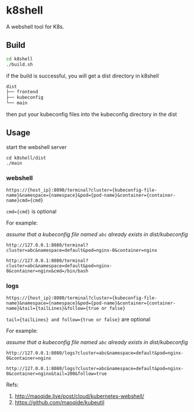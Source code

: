 # k8shell
A webshell tool for K8s.

## Build

```bash
cd k8shell
./build.sh
```
if the build is successful, you will get a dist directory in k8shell
```bash
dist
├── frontend
├── kubeconfig
└── main
```
then put your kubeconfig files into the kubeconfig directory in the dist

## Usage

start the webshell server

```
cd k8shell/dist
./main
```

### webshell
`https://{host_ip}:8090/terminal?cluster={kubeconfig-file-name}&namespace={namespace}&pod={pod-name}&container={container-name}cmd={cmd}`

`cmd={cmd}` is optional

For example:

*assume that a kubeconfig file named `abc` already exists in dist/kubeconfig*

`http://127.0.0.1:8080/terminal?cluster=abc&namespace=default&pod=nginx-0&container=nginx`

`http://127.0.0.1:8080/terminal?cluster=abc&namespace=default&pod=nginx-0&container=nginx&cmd=/bin/bash`

### logs
`https://{host_ip}:8080/terminal?cluster={kubeconfig-file-name}&namespace={namespace}&pod={pod-name}&container={container-name}&tail={tailLines}&follow={true or false}`

`tail={tailLines} and follow={true or false}` are optional

For example:

*assume that a kubeconfig file named `abc` already exists in dist/kubeconfig*

`http://127.0.0.1:8080/logs?cluster=abc&namespace=default&pod=nginx-0&container=nginx`

`http://127.0.0.1:8080/logs?cluster=abc&namespace=default&pod=nginx-0&container=nginx&tail=200&follow=true`

Refs:
1. http://maoqide.live/post/cloud/kubernetes-webshell/
2. https://github.com/maoqide/kubeutil